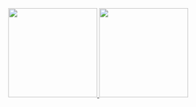 <div>
  <a href="https://github.com/gbrollo">
  <img height="180em" src="https://github-readme-stats.vercel.app/api?username=gbrollo&show_icons=true&theme=calm&include_all_commits=true&count_private=true"/>
  <img height="180em" src="https://github-readme-stats.vercel.app/api/top-langs/?username=gbrollo&layout=compact&langs_count=7&theme=calm "/>
</div>
